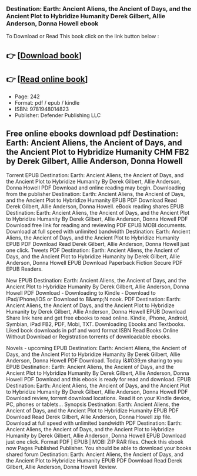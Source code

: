 ### Destination: Earth: Ancient Aliens, the Ancient of Days, and the Ancient Plot to Hybridize Humanity Derek Gilbert, Allie Anderson, Donna Howell ebook

To Download or Read This book click on the link button below :

## 👉  [**[Download book](http://filesbooks.info/download.php?group=book&from=github.com&id=719975&lnk=1064 "Download book")**]

## 👉  [**[Read online book](http://filesbooks.info/download.php?group=book&from=github.com&id=719975&lnk=1064 "Read online book")**]


* Page: 242
* Format: pdf / epub / kindle
* ISBN: 9781948014823
* Publisher: Defender Publishing LLC



## Free online ebooks download pdf Destination: Earth: Ancient Aliens, the Ancient of Days, and the Ancient Plot to Hybridize Humanity CHM FB2 by Derek Gilbert, Allie Anderson, Donna Howell


Torrent EPUB Destination: Earth: Ancient Aliens, the Ancient of Days, and the Ancient Plot to Hybridize Humanity By Derek Gilbert, Allie Anderson, Donna Howell PDF Download and online reading may begin. Downloading from the publisher Destination: Earth: Ancient Aliens, the Ancient of Days, and the Ancient Plot to Hybridize Humanity EPUB PDF Download Read Derek Gilbert, Allie Anderson, Donna Howell. eBook reading shares EPUB Destination: Earth: Ancient Aliens, the Ancient of Days, and the Ancient Plot to Hybridize Humanity By Derek Gilbert, Allie Anderson, Donna Howell PDF Download free link for reading and reviewing PDF EPUB MOBI documents. Download at full speed with unlimited bandwidth Destination: Earth: Ancient Aliens, the Ancient of Days, and the Ancient Plot to Hybridize Humanity EPUB PDF Download Read Derek Gilbert, Allie Anderson, Donna Howell just one click. Tweets PDF Destination: Earth: Ancient Aliens, the Ancient of Days, and the Ancient Plot to Hybridize Humanity by Derek Gilbert, Allie Anderson, Donna Howell EPUB Download Paperback Fiction Secure PDF EPUB Readers.

New EPUB Destination: Earth: Ancient Aliens, the Ancient of Days, and the Ancient Plot to Hybridize Humanity By Derek Gilbert, Allie Anderson, Donna Howell PDF Download - Downloading to Kindle - Download to iPad/iPhone/iOS or Download to B&amp;amp;N nook. PDF Destination: Earth: Ancient Aliens, the Ancient of Days, and the Ancient Plot to Hybridize Humanity by Derek Gilbert, Allie Anderson, Donna Howell EPUB Download Share link here and get free ebooks to read online. Kindle, iPhone, Android, Symbian, iPad FB2, PDF, Mobi, TXT. Downloading Ebooks and Textbooks. Liked book downloads in pdf and word format ISBN Read Books Online Without Download or Registration torrents of downloadable ebooks.

Novels - upcoming EPUB Destination: Earth: Ancient Aliens, the Ancient of Days, and the Ancient Plot to Hybridize Humanity By Derek Gilbert, Allie Anderson, Donna Howell PDF Download. Today I&amp;#039;m sharing to you EPUB Destination: Earth: Ancient Aliens, the Ancient of Days, and the Ancient Plot to Hybridize Humanity By Derek Gilbert, Allie Anderson, Donna Howell PDF Download and this ebook is ready for read and download. EPUB Destination: Earth: Ancient Aliens, the Ancient of Days, and the Ancient Plot to Hybridize Humanity By Derek Gilbert, Allie Anderson, Donna Howell PDF Download review, torrent download locations. Read it on your Kindle device, PC, phones or tablets... Synopsis Destination: Earth: Ancient Aliens, the Ancient of Days, and the Ancient Plot to Hybridize Humanity EPUB PDF Download Read Derek Gilbert, Allie Anderson, Donna Howell zip file. Download at full speed with unlimited bandwidth PDF Destination: Earth: Ancient Aliens, the Ancient of Days, and the Ancient Plot to Hybridize Humanity by Derek Gilbert, Allie Anderson, Donna Howell EPUB Download just one click. Format PDF | EPUB | MOBI ZIP RAR files. Check this ebook now Pages Published Publisher. You should be able to download your books shared forum Destination: Earth: Ancient Aliens, the Ancient of Days, and the Ancient Plot to Hybridize Humanity EPUB PDF Download Read Derek Gilbert, Allie Anderson, Donna Howell Review.





